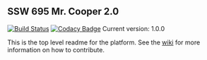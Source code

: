 SSW 695 Mr. Cooper 2.0
------------------------------
[![Build Status](https://travis-ci.org/CCorrado/Cooper2.0.svg?branch=master)](https://travis-ci.org/CCorrado/Cooper2.0)
[![Codacy Badge](https://api.codacy.com/project/badge/Grade/9b29c475e12048e887a5f62a973e04ab)](https://www.codacy.com/manual/CCorrado/Cooper2.0?utm_source=github.com&amp;utm_medium=referral&amp;utm_content=CCorrado/Cooper2.0&amp;utm_campaign=Badge_Grade)
Current version: 1.0.0


This is the top level readme for the platform. See the [wiki] for more information on how to contribute.



[wiki]: https://github.com/CCorrado/Cooper2.0/wiki
